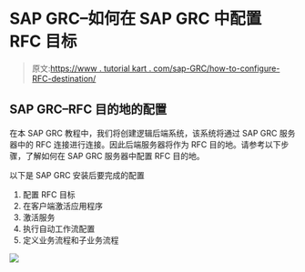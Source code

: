 # SAP GRC–如何在 SAP GRC 中配置 RFC 目标

> 原文:[https://www . tutorial kart . com/sap-GRC/how-to-configure-RFC-destination/](https://www.tutorialkart.com/sap-grc/how-to-configure-rfc-destination/)

## SAP GRC–RFC 目的地的配置

在本 SAP GRC 教程中，我们将创建逻辑后端系统，该系统将通过 SAP GRC 服务器中的 RFC 连接进行连接。因此后端服务器将作为 RFC 目的地。请参考以下步骤，了解如何在 SAP GRC 服务器中配置 RFC 目的地。

以下是 SAP GRC 安装后要完成的配置

1.  配置 RFC 目标
2.  在客户端激活应用程序
3.  激活服务
4.  执行自动工作流配置
5.  定义业务流程和子业务流程

[![](../Images/925da31b32d6bc3827932f6c8afb11bb.png)](https://www.tutorialkart.com/)